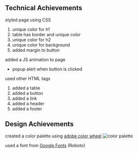 ## Technical Achievements 
styled page using CSS
1. unique color for h1
2. table has border and unique color
3. unique color for h2
4. unique color for background
5. added margin to button

added a JS animation to page
* popup alert when button is clicked

used other HTML tags
1. added a table
2. added a button
3. added a link
4. added a header
5. added a footer

## Design Achievements
created a color palette using [adobe color wheel](https://color.adobe.com/create)
![color palette](public/Screenshot%202025-08-23%20at%209.43.17%E2%80%AFPM%20(2).png)

used a font from [Google Fonts](https://fonts.google.com/specimen/Roboto) (Roboto)

